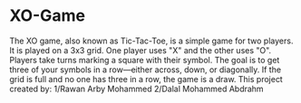 # XO-Game
The XO game, also known as Tic-Tac-Toe, is a simple game for two players. It is played on a 3x3 grid. One player uses "X" and the other uses "O". Players take turns marking a square with their symbol. The goal is to get three of your symbols in a row—either across, down, or diagonally. If the grid is full and no one has three in a row, the game is a draw.
This project created by: 
1/Rawan Arby Mohammed 
2/Dalal Mohammed Abdrahm 

